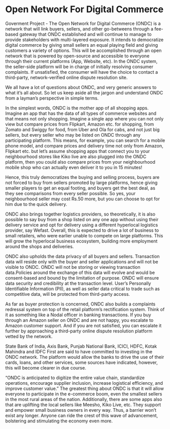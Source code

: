 # Open Network For Digital Commerce
Goverment Project -
The Open Network for Digital Commerce (ONDC) is a network that will link buyers, sellers, and other go-betweens through a fee-based gateway that ONDC established and will continue to manage to provide stakeholders with multi-layered exposure. It intends to democratize digital commerce by giving small sellers an equal playing field and giving customers a variety of options. This will be accomplished through an open network that is powered by open-source and accessible to everyone through their current platforms (App, Website, etc). In the ONDC system, the seller-side platform will be in charge of initially resolving consumer complaints. If unsatisfied, the consumer will have the choice to contact a third-party, network-verified online dispute resolution site.

We all have a lot of questions about ONDC, and very generic answers to what it’s all about. So let us keep aside all the jargon and understand ONDC from a layman’s perspective in simple terms.

In the simplest words, ONDC is the mother app of all shopping apps. Imagine an app that has the data of all types of commerce websites and that means not only shopping. Imagine a single app where you can not only view but compare prices from Flipkart, Amazon etc. for shopping, from Zomato and Swiggy for food, from Uber and Ola for cabs, and not just big sellers, but every seller who may be listed on ONDC through any participating platform. This means, for example, you can search for a mobile phone model, and compare prices and delivery time not only from Amazon, Flipkart etc. but let’s assume shopping apps that connect you to your neighbourhood stores like Kiko live are also plugged into the ONDC platform, then you could also compare prices from your neighbourhood mobile shop who can actually even deliver it to you in 15 minutes!

Hence, this truly democratizes the buying and selling process, buyers are not forced to buy from sellers promoted by large platforms, hence giving smaller players to get an equal footing, and buyers get the best deal, as they see comparisons from every seller possible. So yes, your neighbourhood seller may cost Rs.50 more, but you can choose to opt for him due to the quick delivery.

ONDC also brings together logistics providers, so theoretically, it is also possible to say buy from a shop listed on any one app without using their delivery service and opt for delivery using a different hyperlocal logistics provider, say Wefast. Overall, this is expected to drive a lot of business to small retailers, who were earlier unable to compete on large platforms. This will grow the hyperlocal business ecosystem, building more employment around the shops and deliveries. 

ONDC also upholds the data privacy of all buyers and sellers. Transaction data will reside only with the buyer and seller applications and will not be visible to ONDC. ONDC will not be storing or viewing transaction data.Policies around the exchange of this data will evolve and would be consent-based and bound by the limitation of purpose. ONDC will ensure data security and credibility at the transaction level. User’s Personally Identifiable Information (PII), as well as seller data critical to trade such as competitive data, will be protected from third-party access.

As far as buyer protection is concerned, ONDC also builds a complaints redressal system on top of the retail platform’s rectification system. Think of it as something like a Nodal officer in banking transactions. If you buy through an Amazon seller on ONDC and are not happy, you escalate to Amazon customer support. And if you are not satisfied, you can escalate it further by approaching a third-party online dispute resolution platform vetted by the network.

State Bank of India, Axis Bank, Punjab National Bank, ICICI, HDFC, Kotak Mahindra and IDFC First are said to have committed to investing in the ONDC network. The platform would allow the banks to drive the use of their cards, loans, and other services, some sources have indicated, however, this will become clearer in due course.

 “ONDC is anticipated to digitize the entire value chain, standardize operations, encourage supplier inclusion, increase logistical efficiency, and improve customer value.” The greatest thing about ONDC is that it will allow everyone to participate in the e-commerce boom, even the smallest sellers in the most rural areas of the nation. Additionally, there are some apps also that are uplifting the local sellers like Meesho, Kiko Live, etc. They support and empower small business owners in every way. Thus, a barrier won’t exist any longer. Anyone can ride the crest of this wave of advancement, bolstering and stimulating the economy even more.
